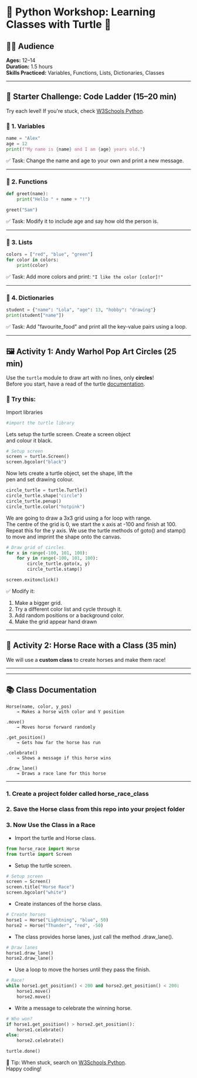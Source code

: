 
# 🐍 Python Workshop: Learning Classes with Turtle 🐢

## 👩‍🏫 Audience
**Ages:** 12–14  
**Duration:** 1.5 hours  
**Skills Practiced:** Variables, Functions, Lists, Dictionaries, Classes  

---

## 🧠 Starter Challenge: Code Ladder (15–20 min)

Try each level! If you're stuck, check [W3Schools Python](https://www.w3schools.com/python/).

### 🔢 1. Variables
```python
name = "Alex"
age = 12
print(f"My name is {name} and I am {age} years old.")
```
✅ Task: Change the name and age to your own and print a new message.

---

### 🧮 2. Functions
```python
def greet(name):
    print("Hello " + name + "!")

greet("Sam")
```
✅ Task: Modify it to include age and say how old the person is.

---

### 🎨 3. Lists
```python
colors = ["red", "blue", "green"]
for color in colors:
    print(color)
```
✅ Task: Add more colors and print: `"I like the color [color]!"`

---

### 🧾 4. Dictionaries
```python
student = {"name": "Lola", "age": 13, "hobby": "drawing"}
print(student["name"])
```
✅ Task: Add "favourite_food" and print all the key-value pairs using a loop.

---

## 🖼️ Activity 1: Andy Warhol Pop Art Circles (25 min)

Use the `turtle` module to draw art with no lines, only **circles**!         
Before you start, have a read of the turtle [documentation](https://docs.python.org/3/library/turtle.html#methods-of-rawturtle-turtle-and-corresponding-functions).

### 🧪 Try this:

Import libraries
```python
#import the turtle library
```
Lets setup the turtle screen. Create a screen object    
and colour it black.
```python
# Setup screen
screen = turtle.Screen()
screen.bgcolor("black")
```

Now lets create a turtle object, set the shape, lift the    
pen and set drawing colour.
```python
circle_turtle = turtle.Turtle()
circle_turtle.shape("circle")
circle_turtle.penup()
circle_turtle.color("hotpink")
```

We are going to draw a 3x3 grid using a for loop with range.     
The centre of the grid is 0, we start the x axis at -100 and finish at 100.       
Repeat this for the y axis. We use the turtle methods of goto() and stamp()     
to move and imprint the shape onto the canvas. 
```python
# Draw grid of circles
for x in range(-100, 101, 100):
    for y in range(-100, 101, 100):
        circle_turtle.goto(x, y)
        circle_turtle.stamp()

screen.exitonclick()
```

✅ Modify it:
1. Make a bigger grid.
2. Try a different color list and cycle through it.
3. Add random positions or a background color.
4. Make the grid appear hand drawn

---

## 🐎 Activity 2: Horse Race with a Class (35 min)

We will use a **custom class** to create horses and make them race!

---

---

## 📚 Class Documentation

```
Horse(name, color, y_pos)
    → Makes a horse with color and Y position

.move()
    → Moves horse forward randomly

.get_position()
    → Gets how far the horse has run

.celebrate()
    → Shows a message if this horse wins

.draw_lane()
    → Draws a race lane for this horse
```

---

### 1. Create a project folder called horse_race_class

### 2. Save the Horse class from this repo into your project folder

### 3. Now Use the Class in a Race
- Import the turtle and Horse class.
```python
from horse_race import Horse
from turtle import Screen
```
- Setup the turtle screen.
```python
# Setup screen
screen = Screen()
screen.title("Horse Race")
screen.bgcolor("white")
```
- Create instances of the horse class.
```python
# Create horses
horse1 = Horse("Lightning", "blue", 50)
horse2 = Horse("Thunder", "red", -50)
```
- The class provides horse lanes, just call the method .draw_lane().
```python
# Draw lanes
horse1.draw_lane()
horse2.draw_lane()
```
- Use a loop to move the horses until they pass the finish.
```python
# Race!
while horse1.get_position() < 200 and horse2.get_position() < 200:
    horse1.move()
    horse2.move()
```
- Write a message to celebrate the winning horse.
```python
# Who won?
if horse1.get_position() > horse2.get_position():
    horse1.celebrate()
else:
    horse2.celebrate()

turtle.done()
```



🎯 Tip: When stuck, search on [W3Schools Python](https://www.w3schools.com/python/).  
Happy coding!

